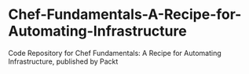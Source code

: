 


# Chef-Fundamentals-A-Recipe-for-Automating-Infrastructure
Code Repository for Chef Fundamentals: A Recipe for Automating Infrastructure, published by Packt
